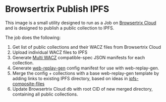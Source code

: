 # Browsertrix Publish IPFS

This image is a small utility designed to run as a Job on [Browsertrix Cloud](https://github.com/webrecorder/browsertrix-cloud)
and is designed to publish a public collection to IPFS.

The job does the following:
1. Get list of public collections and their WACZ files from Browsertrix Cloud
2. Upload individual WACZ files to IPFS
3. Generate [Multi WACZ](https://github.com/webrecorder/specs/issues/112) compatible-spec JSON manifests for each collection.
4. Generate [web-replay-gen](https://github.com/webrecorder/web-replay-gen) config manifest for use with web-replay-gen.
5. Merge the config + collections with a base web-replay-gen template by adding links to existing IPFS directory, based on ideas in [ipfs-composite-files](https://github.com/webrecorder/ipfs-composite-files)
6. Update Browsertrix Cloud db with root CID of new merged directory, containing all public collections.
